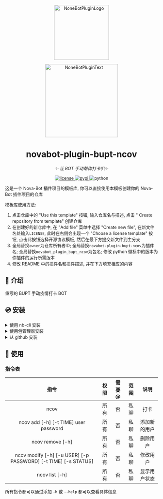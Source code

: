 <div align="center">
  <img src="https://github.com/A-kirami/nonebot-plugin-template/blob/resources/nbp_logo.png" width="180" height="180" alt="NoneBotPluginLogo">
  <br>
  <p><img src="https://github.com/A-kirami/nonebot-plugin-template/blob/resources/NoneBotPlugin.svg" width="240" alt="NoneBotPluginText"></p>
</div>



<div align="center">



# novabot-plugin-bupt-ncov

_✨ 让 BOT 手动帮你打卡叭✨_

<a href="./LICENSE">
    <img src="https://img.shields.io/github/license/owner/nonebot-plugin-example.svg" alt="license">
</a>
<a href="https://pypi.python.org/pypi/nonebot-plugin-example">
    <img src="https://img.shields.io/pypi/v/nonebot-plugin-example.svg" alt="pypi">
</a>
<img src="https://img.shields.io/badge/python-3.8+-blue.svg" alt="python">

</div>

这是一个 Nova-Bot 插件项目的模板库, 你可以直接使用本模板创建你的 Nova-Bot 插件项目的仓库

模板库使用方法:

1. 点击仓库中的 "Use this template" 按钮, 输入仓库名与描述, 点击 "  Create repository from template" 创建仓库
2. 在创建好的新仓库中, 在 "Add file" 菜单中选择 "Create new file", 在新文件名处输入`LICENSE`, 此时在右侧会出现一个 "Choose a license template" 按钮, 点击此按钮选择开源协议模板, 然后在最下方提交新文件到主分支
3. 全局替换`owner`为仓库所有者ID; 全局替换`novabot-plugin-bupt-ncov`为插件名; 全局替换`novabot_plugin_bupt_ncov`为包名; 修改 python 徽标中的版本为你插件的运行所需版本
4. 修改 README 中的插件名和插件描述, 并在下方填充相应的内容

## 📖 介绍

重写的 BUPT 手动疫情打卡 BOT

## 💿 安装

<details>
<summary>使用 nb-cli 安装</summary>
在 Nova-Bot 项目的根目录下打开命令行, 输入以下指令即可安装



    nb plugin install novabot-plugin-bupt-ncov

</details>

<details>
<summary>使用包管理器安装</summary>
在 Nova-Bot 项目的插件目录下, 打开命令行, 根据你使用的包管理器, 输入相应的安装命令



<details>
<summary>pip</summary>



    pip install novabot-plugin-bupt-ncov

</details>

<details>
<summary>pdm</summary>



    pdm add novabot-plugin-bupt-ncov

</details>

<details>
<summary>poetry</summary>



    poetry add novabot-plugin-bupt-ncov

</details>

<details>
<summary>conda</summary>



    conda install novabot-plugin-bupt-ncov

</details>

打开 Nova-Bot 项目的 `bot.py` 文件, 在其中写入

    nonebot.load_plugin('novabot_plugin_bupt_ncov')

</details>

<details>
<summary>从 github 安装</summary>
在 Nova-Bot 项目的插件目录下, 打开命令行, 输入以下命令克隆此储存库



    git clone https://github.com/owner/novabot-plugin-bupt-ncov.git

打开 Nova-Bot 项目的 `bot.py` 文件, 在其中写入

    nonebot.load_plugin('src.plugins.novabot_plugin_example')

</details>

## 🎉 使用

### 指令表

|                             指令                             | 权限 | 需要@ | 范围 |     说明     |
| :----------------------------------------------------------: | :--: | :---: | :--: | :----------: |
|                             ncov                             | 所有 |  否   | 私聊 |     打卡     |
|            ncov add [-h] [-t TIME] user password             | 所有 |  否   | 私聊 | 添加新的用户 |
|                       ncov remove [-h]                       | 所有 |  否   | 私聊 |   删除用户   |
| ncov modify [-h] [-u USER] [-p PASSWORD] [-t TIME] [-s STATUS] | 所有 |  否   | 私聊 |   修改用户   |
|                        ncov list [-h]                        | 所有 |  否   | 私聊 | 显示用户状态 |

所有指令都可以通过添加 `-h` 或 `--help` 都可以查看具体信息

